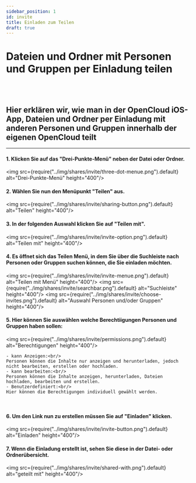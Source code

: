 ```yaml
---
sidebar_position: 1
id: invite
title: Einladen zum Teilen
draft: true
---
```


# Dateien und Ordner mit Personen und Gruppen per Einladung teilen
<br/><br/>

## Hier erklären wir, wie man in der OpenCloud iOS-App, Dateien und Ordner per Einladung mit anderen Personen und Gruppen innerhalb der eigenen OpenCloud teilt

---

#### 1. Klicken Sie auf das "Drei-Punkte-Menü" neben der Datei oder Ordner.
<img src={require("../img/shares/invite/three-dot-menue.png").default} alt="Drei-Punkte-Menü" height="400"/>
<br/>

#### 2. Wählen Sie nun den Menüpunkt "Teilen" aus.
<img src={require("../img/shares/invite/sharing-button.png").default} alt="Teilen" height="400"/>
<br/>

#### 3. In der folgenden Auswahl klicken Sie auf "Teilen mit".
<img src={require("../img/shares/invite/invite-option.png").default} alt="Teilen mit" height="400"/>
<br/>

#### 4. Es öffnet sich das Teilen Menü, in dem Sie über die Suchleiste nach Personen oder Gruppen suchen können, die Sie einladen möchten.
<img src={require("../img/shares/invite/invite-menue.png").default} alt="Teilen mit Menü" height="400"/>
<img src={require("../img/shares/invite/searchbar.png").default} alt="Suchleiste" height="400"/>
<img src={require("../img/shares/invite/choose-invites.png").default} alt="Auswahl Personen und/oder Gruppen" height="400"/>
<br/>

#### 5. Hier können Sie auswählen welche Berechtiigungen Personen und Gruppen haben sollen:<br/>
<img src={require("../img/shares/invite/permissions.png").default} alt="Berechtigungen" height="400"/>

    - kann Anzeigen:<br/>
    Personen können die Inhalte nur anzeigen und herunterladen, jedoch nicht bearbeiten, erstellen oder hochladen.
    - kann bearbeiten:<br/>
    Personen können die Inhalte anzeigen, herunterladen, Dateien hochladen, bearbeiten und erstellen.
    - Benutzerdefiniert:<br/>
    Hier können die Berechtigungen individuell gewählt werden.
<br/>

#### 6. Um den Link nun zu erstellen müssen Sie auf "Einladen" klicken.
<img src={require("../img/shares/invite/invite-button.png").default} alt="Einladen" height="400"/>
<br/>

#### 7. Wenn die Einladung erstellt ist, sehen Sie diese in der Datei- oder Ordnerübersicht.
<img src={require("../img/shares/invite/shared-with.png").default} alt="geteilt mit" height="400"/>